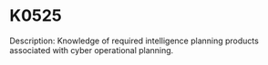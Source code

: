 # K0525
Description: Knowledge of required intelligence planning products associated with cyber operational planning.
